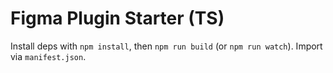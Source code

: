 # Figma Plugin Starter (TS)

Install deps with `npm install`, then `npm run build` (or `npm run watch`). Import via `manifest.json`.
